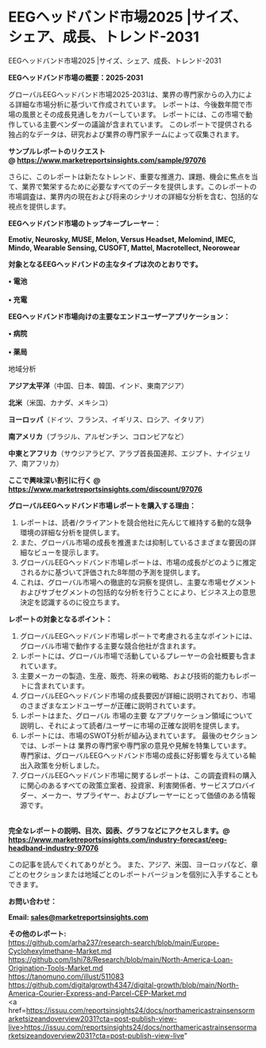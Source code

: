 # EEGヘッドバンド市場2025 |サイズ、シェア、成長、トレンド-2031
EEGヘッドバンド市場2025 |サイズ、シェア、成長、トレンド-2031

<strong><b>EEGヘッドバンド市場の概要：2025-2031</b></strong>

グローバルEEGヘッドバンド市場2025-2031は、業界の専門家からの入力による詳細な市場分析に基づいて作成されています。 レポートは、今後数年間で市場の風景とその成長見通しをカバーしています。 レポートには、この市場で動作している主要ベンダーの議論が含まれています。 このレポートで提供される独占的なデータは、研究および業界の専門家チームによって収集されます。

<strong>サンプルレポートのリクエスト @ <a href=https://www.marketreportsinsights.com/sample/97076>https://www.marketreportsinsights.com/sample/97076</a></strong>

さらに、このレポートは新たなトレンド、重要な推進力、課題、機会に焦点を当て、業界で繁栄するために必要なすべてのデータを提供します。このレポートの市場調査は、業界内の現在および将来のシナリオの詳細な分析を含む、包括的な視点を提供します。

<strong>EEGヘッドバンド市場のトップキープレーヤー：</strong>

<strong>Emotiv, Neurosky, MUSE, Melon, Versus Headset, Melomind, IMEC, Mindo, Wearable Sensing, CUSOFT, Mattel, Macrotellect, Neorowear</strong>

<strong><b>対象となるEEGヘッドバンドの主なタイプは次のとおりです。</b></strong>

<strong>• 電池<br><br>• 充電</strong>

<strong><b>EEGヘッドバンド市場向けの主要なエンドユーザーアプリケーション：</b></strong>

<strong>• 病院<br><br>• 薬局</strong>

 地域分析

<strong><b>アジア太平洋</b></strong>（中国、日本、韓国、インド、東南アジア）

<strong><b>北米</b></strong>（米国、カナダ、メキシコ）

<strong><b>ヨーロッパ</b></strong>（ドイツ、フランス、イギリス、ロシア、イタリア）

<strong><b>南アメリカ</b></strong>（ブラジル、アルゼンチン、コロンビアなど）

<strong><b>中東とアフリカ</b></strong>（サウジアラビア、アラブ首長国連邦、エジプト、ナイジェリア、南アフリカ）

<strong>ここで興味深い割引に行く @ <a href=https://www.marketreportsinsights.com/discount/97076>https://www.marketreportsinsights.com/discount/97076</a></strong>

<strong><b>グローバルEEGヘッドバンド市場レポートを購入する理由：</b></strong>
<ol>
  <li>レポートは、読者/クライアントを競合他社に先んじて維持する動的な競争環境の詳細な分析を提供します。</li>
  <li>また、グローバル市場の成長を推進または抑制しているさまざまな要因の詳細なビューを提示します。</li>
  <li>グローバルEEGヘッドバンド市場レポートは、市場の成長がどのように推定されるかに基づいて評価された8年間の予測を提供します。</li>
  <li>これは、グローバル市場への徹底的な洞察を提供し、主要な市場セグメントおよびサブセグメントの包括的な分析を行うことにより、ビジネス上の意思決定を認識するのに役立ちます。</li>
</ol>
<strong><b>レポートの対象となるポイント：</b></strong>
<ol>
  <li>グローバルEEGヘッドバンド市場レポートで考慮される主なポイントには、グローバル市場で動作する主要な競合他社が含まれます。</li>
  <li>レポートには、グローバル市場で活動しているプレーヤーの会社概要も含まれています。</li>
  <li>主要メーカーの製造、生産、販売、将来の戦略、および技術的能力もレポートに含まれています。</li>
  <li>グローバルEEGヘッドバンド市場の成長要因が詳細に説明されており、市場のさまざまなエンドユーザーが正確に説明されています。</li>
  <li>レポートはまた、グローバル 市場の主要 なアプリケーション領域について説明し、それによって読者/ユーザーに市場の正確な説明を提供します。</li>
  <li>レポートには、市場のSWOT分析が組み込まれています。 最後のセクションでは、レポートは 業界の専門家や専門家の意見や見解を特集しています。 専門家は、グローバルEEGヘッドバンド市場の成長に好影響を与えている輸出入政策を分析しました。</li>
  <li>グローバルEEGヘッドバンド市場に関するレポートは、この調査資料の購入に関心のあるすべての政策立案者、投資家、利害関係者、サービスプロバイダー、メーカー、サプライヤー、およびプレーヤーにとって価値のある情報源です。</li>
</ol><br>
<strong>完全なレポートの説明、目次、図表、グラフなどにアクセスします。@ <a href=https://www.marketreportsinsights.com/industry-forecast/eeg-headband-industry-97076>https://www.marketreportsinsights.com/industry-forecast/eeg-headband-industry-97076</a></strong>

この記事を読んでくれてありがとう。 また、アジア、米国、ヨーロッパなど、章ごとのセクションまたは地域ごとのレポートバージョンを個別に入手することもできます。

<strong><b>お問い合わせ：</b></strong>

<strong>Email: </strong><a href=mailto:sales@marketreportsinsights.com><strong>sales@marketreportsinsights.com</strong></a>

<strong>その他のレポート:</strong>
<br>
<a href=https://github.com/arha237/research-search/blob/main/Europe-Cyclohexylmethane-Market.md>https://github.com/arha237/research-search/blob/main/Europe-Cyclohexylmethane-Market.md</a>
<br>
<a href=https://github.com/Ishi78/Research/blob/main/North-America-Loan-Origination-Tools-Market.md>https://github.com/Ishi78/Research/blob/main/North-America-Loan-Origination-Tools-Market.md</a>
<br>
<a href=https://tanomuno.com/illust/511083>https://tanomuno.com/illust/511083</a>
<br>
<a href=https://github.com/digitalgrowth4347/digital-growth/blob/main/North-America-Courier-Express-and-Parcel-CEP-Market.md>https://github.com/digitalgrowth4347/digital-growth/blob/main/North-America-Courier-Express-and-Parcel-CEP-Market.md</a>
<br>
<a href=https://issuu.com/reportsinsights24/docs/northamericastrainsensormarketsizeandoverview2031?cta=post-publish-view-live>https://issuu.com/reportsinsights24/docs/northamericastrainsensormarketsizeandoverview2031?cta=post-publish-view-live</a>"
